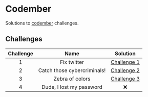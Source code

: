 # Codember

Solutions to [codember](https://codember.dev/) challenges.

## Challenges

| Challenge | Name                        | Solution                                  |
|:---------:|:---------------------------:|:-----------------------------------------:|
| 1         | Fix twitter                 | [Challenge 1](./challenge1/challenge1.js) |
| 2         | Catch those cybercriminals! | [Challenge 2](./challenge2/challenge2.js) |
| 3         | Zebra of colors             | [Challenge 3](./challenge3/challenge3.js) |
| 4         | Dude, I lost my password    | ❌                                        |

